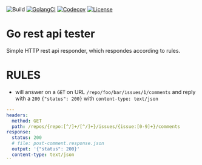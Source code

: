 ![Build](https://img.shields.io/github/workflow/status/chmouel/go-rest-api-test/Build%20and%20Test)
[![GolangCI](https://golangci.com/badges/github.com/chmouel/go-rest-api-test.svg)](https://golangci.com/r/github.com/chmouel/go-rest-api-test)
[![Codecov](https://img.shields.io/codecov/c/github/chmouel/go-rest-api-test/master.svg?style=flat-square)](https://codecov.io/gh/chmouel/go-rest-api-test) 
[![License](https://img.shields.io/github/license/chmouel/go-rest-api-test)](/LICENSE)

Go rest api tester
==================

Simple HTTP rest api responder, which respondes according to rules.

RULES
=====

* will answer on a `GET` on URL `/repo/foo/bar/issues/1/comments` and reply with a `200` `{"status": 200}` with `content-type: text/json`

```yaml
---
headers:
  method: GET
  path: /repos/{repo:[^/]+/[^/]+}/issues/{issue:[0-9]+}/comments
response:
  status: 200
  # file: post-comment.response.json
  output: '{"status": 200}'
  content-type: text/json
``
